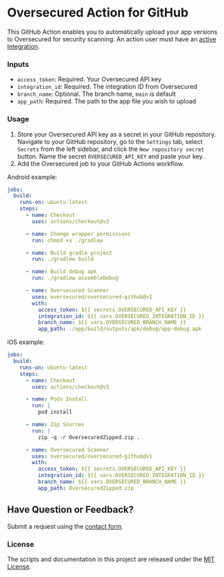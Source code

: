 Oversecured Action for GitHub
============================

This GitHub Action enables you to automatically upload your app versions to Oversecured for security scanning. An action user must have an [active Integration](https://oversecured.com/integrations).

### Inputs

- `access_token`: Required. Your Oversecured API key
- `integration_id`: Required. The integration ID from Oversecured
- `branch_name`: Optional. The branch name, `main` is default
- `app_path`: Required. The path to the app file you wish to upload

### Usage

1. Store your Oversecured API key as a secret in your GitHub repository. Navigate to your GitHub repository, go to the `Settings` tab, select `Secrets` from the left sidebar, and click the `New repository secret` button. Name the secret `OVERSECURED_API_KEY` and paste your key.
2. Add the Oversecured job to your GitHub Actions workflow.

Android example:
```yml
jobs:
  build:
    runs-on: ubuntu-latest
    steps:
      - name: Checkout
        uses: actions/checkout@v3

      - name: Change wrapper permissions
        run: chmod +x ./gradlew

      - name: Build gradle project
        run: ./gradlew build

      - name: Build debug apk
        run: ./gradlew assembleDebug

      - name: Oversecured Scanner
        uses: oversecured/oversecured-github@v1
        with:
          access_token: ${{ secrets.OVERSECURED_API_KEY }}
          integration_id: ${{ vars.OVERSECURED_INTEGRATION_ID }}
          branch_name: ${{ vars.OVERSECURED_BRANCH_NAME }}
          app_path: ./app/build/outputs/apk/debug/app-debug.apk
```

iOS example:
```yml
jobs:
  build:
    runs-on: ubuntu-latest
    steps:
      - name: Checkout
        uses: actions/checkout@v3

      - name: Pods Install
        run: |
          pod install

      - name: Zip Sources
        run: |
          zip -q -r OversecuredZipped.zip .

      - name: Oversecured Scanner
        uses: oversecured/oversecured-github@v1
        with:
          access_token: ${{ secrets.OVERSECURED_API_KEY }}
          integration_id: ${{ vars.OVERSECURED_INTEGRATION_ID }}
          branch_name: ${{ vars.OVERSECURED_BRANCH_NAME }}
          app_path: OversecuredZipped.zip
```


Have Question or Feedback?
--------------------------

Submit a request using the [contact form](https://support.oversecured.com/hc/en-us/requests/new).


### License

The scripts and documentation in this project are released under the [MIT License](https://github.com/oversecured/oversecured-github/blob/main/LICENSE).
